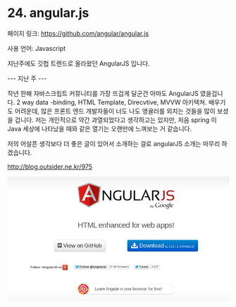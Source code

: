 # 24. angular.js

페이지 링크: https://github.com/angular/angular.js

사용 언어: Javascript

지난주에도 깃헙 트렌드로 올라왔던 AngularJS 입니다. 

--- 지난 주 ---

작년 한해 자바스크립트 커뮤니티를 가장 뜨겁게 달군건 아마도 AngularJS 였을겁니다. 2 way data -binding, HTML Template, Direcvtive, MVVW 아키텍쳐. 배우기도 어려운데, 많은 프론트 엔드 개발자들이 너도 나도 앵귤러를 외치는 것들을 많이 보셨을 겁니다. 저는 개인적으로 약간 과열되었다고 생각하고는 있지만, 처음 spring 이 Java 세상에 나타났을 때와 같은 열기는 오랜만에 느껴보는 거 같습니다.

저의 어설픈 생각보다 더 좋은 글이 있어서 소개하는 걸로 angularJS 소개는 마무리 하겠습니다.

http://blog.outsider.ne.kr/975

![이미지1](img/001$23.png)
